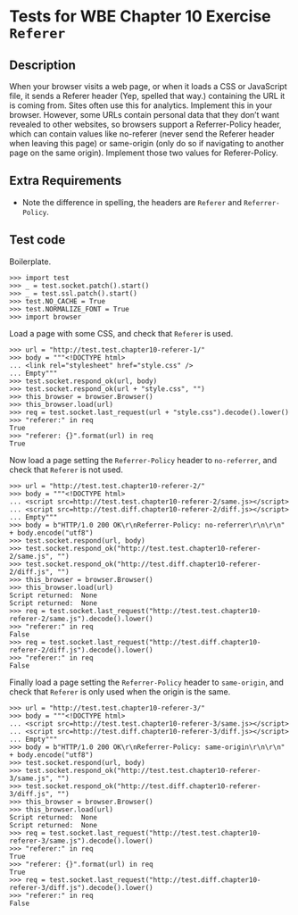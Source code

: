 Tests for WBE Chapter 10 Exercise `Referer`
============================================

Description
-----------
When your browser visits a web page, or when it loads a CSS or JavaScript file,
    it sends a Referer header (Yep, spelled that way.) containing the URL it is
    coming from.
Sites often use this for analytics.
Implement this in your browser.
However, some URLs contain personal data that they don’t want revealed to other
    websites, so browsers support a Referrer-Policy header, which can contain
    values like no-referer (never send the Referer header when leaving this
    page) or same-origin (only do so if navigating to another page on the same
    origin). Implement those two values for Referer-Policy.


Extra Requirements
------------------
* Note the difference in spelling, the headers are `Referer` and
  `Referrer-Policy`.



Test code
---------

Boilerplate.

    >>> import test
    >>> _ = test.socket.patch().start()
    >>> _ = test.ssl.patch().start()
    >>> test.NO_CACHE = True
    >>> test.NORMALIZE_FONT = True
    >>> import browser


Load a page with some CSS, and check that `Referer` is used.

    >>> url = "http://test.test.chapter10-referer-1/"
    >>> body = """<!DOCTYPE html>
    ... <link rel="stylesheet" href="style.css" />
    ... Empty"""
    >>> test.socket.respond_ok(url, body)
    >>> test.socket.respond_ok(url + "style.css", "")
    >>> this_browser = browser.Browser()
    >>> this_browser.load(url)
    >>> req = test.socket.last_request(url + "style.css").decode().lower()
    >>> "referer:" in req
    True
    >>> "referer: {}".format(url) in req
    True

Now load a page setting the `Referrer-Policy` header to `no-referrer`, and
    check that `Referer` is not used.

    >>> url = "http://test.test.chapter10-referer-2/"
    >>> body = """<!DOCTYPE html>
    ... <script src=http://test.test.chapter10-referer-2/same.js></script>
    ... <script src=http://test.diff.chapter10-referer-2/diff.js></script>
    ... Empty"""
    >>> body = b"HTTP/1.0 200 OK\r\nReferrer-Policy: no-referrer\r\n\r\n" + body.encode("utf8")
    >>> test.socket.respond(url, body)
    >>> test.socket.respond_ok("http://test.test.chapter10-referer-2/same.js", "")
    >>> test.socket.respond_ok("http://test.diff.chapter10-referer-2/diff.js", "")
    >>> this_browser = browser.Browser()
    >>> this_browser.load(url)
    Script returned:  None
    Script returned:  None
    >>> req = test.socket.last_request("http://test.test.chapter10-referer-2/same.js").decode().lower()
    >>> "referer:" in req
    False
    >>> req = test.socket.last_request("http://test.diff.chapter10-referer-2/diff.js").decode().lower()
    >>> "referer:" in req
    False

Finally load a page setting the `Referrer-Policy` header to `same-origin`, and
    check that `Referer` is only used when the origin is the same.


    >>> url = "http://test.test.chapter10-referer-3/"
    >>> body = """<!DOCTYPE html>
    ... <script src=http://test.test.chapter10-referer-3/same.js></script>
    ... <script src=http://test.diff.chapter10-referer-3/diff.js></script>
    ... Empty"""
    >>> body = b"HTTP/1.0 200 OK\r\nReferrer-Policy: same-origin\r\n\r\n" + body.encode("utf8")
    >>> test.socket.respond(url, body)
    >>> test.socket.respond_ok("http://test.test.chapter10-referer-3/same.js", "")
    >>> test.socket.respond_ok("http://test.diff.chapter10-referer-3/diff.js", "")
    >>> this_browser = browser.Browser()
    >>> this_browser.load(url)
    Script returned:  None
    Script returned:  None
    >>> req = test.socket.last_request("http://test.test.chapter10-referer-3/same.js").decode().lower()
    >>> "referer:" in req
    True
    >>> "referer: {}".format(url) in req
    True
    >>> req = test.socket.last_request("http://test.diff.chapter10-referer-3/diff.js").decode().lower()
    >>> "referer:" in req
    False

